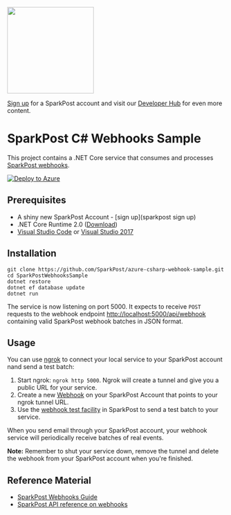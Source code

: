 <a href="https://www.sparkpost.com"><img src="https://www.sparkpost.com/sites/default/files/attachments/SparkPost_Logo_2-Color_Gray-Orange_RGB.svg" width="200px"/></a>

[Sign up][sparkpost sign up] for a SparkPost account and visit our [Developer Hub](https://developers.sparkpost.com) for even more content.

# SparkPost C# Webhooks Sample

This project contains a .NET Core service that consumes and processes [SparkPost webhooks](https://developers.sparkpost.com/api/webhooks.html).


[![Deploy to Azure](https://azuredeploy.net/deploybutton.png)](https://azuredeploy.net/?repository=https://github.com/SparkPost/azure-csharp-webhook-sample)

## Prerequisites

* A shiny new SparkPost Account - [sign up](sparkpost sign up)
* .NET Core Runtime 2.0 ([Download](https://dot.net/core))
* [Visual Studio Code](https://code.visualstudio.com/) or [Visual Studio 2017](https://www.visualstudio.com/)

## Installation

```
git clone https://github.com/SparkPost/azure-csharp-webhook-sample.git
cd SparkPostWebhooksSample
dotnet restore
dotnet ef database update
dotnet run
```

The service is now listening on port 5000. It expects to receive `POST` requests to the webhook endpoint [http://localhost:5000/api/webhook](http://localhost:5000/api/webhook) containing valid SparkPost webhook batches in JSON format.

## Usage

You can use [ngrok](https://ngrok.com/) to connect your local service to your SparkPost account nand send a test batch:
1. Start ngrok: `ngrok http 5000`. Ngrok will create a tunnel and give you a public URL for your service.
1. Create a new [Webhook](https://app.sparkpost.com/account/webhooks) on your SparkPost Account that points to your ngrok tunnel URL.
1. Use the [webhook test facility](https://app.sparkpost.com/account/webhooks) in SparkPost to send a test batch to your service.

When you send email through your SparkPost account, your webhook service will periodically receive batches of real events.

**Note:** Remember to shut your service down, remove the tunnel and delete the webhook from your SparkPost account when you're finished.

## Reference Material

* [SparkPost Webhooks Guide](https://www.sparkpost.com/blog/webhooks-beyond-the-basics/)
* [SparkPost API reference on webhooks](https://developers.sparkpost.com/api/webhooks.html)

[sparkpost sign up]: https://app.sparkpost.com/join?plan=free-0817?src=Social%20Media&sfdcid=70160000000pqBb&pc=GitHubSignUp&utm_source=github&utm_medium=social-media&utm_campaign=github&utm_content=sign-up
